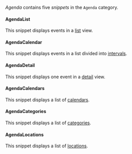 _Agenda_ contains five _snippets_ in the `Agenda` category.

#### AgendaList

This snippet displays events in a [list](01_AgendaList) view.

#### AgendaCalendar

This snippet displays events in a list divided into [intervals](02_AgendaCalendar).

#### AgendaDetail

This snippet displays one event in a [detail](03_AgendaDetail) view.

#### AgendaCalendars

This snippet displays a list of [calendars](04_AgendaCalendars).

#### AgendaCategories

This snippet displays a list of [categories](05_AgendaCategories).

#### AgendaLocations

This snippet displays a list of [locations](06_AgendaLocations).
